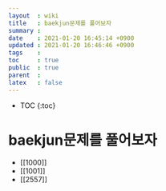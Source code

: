```yaml
---
layout  : wiki
title   : baekjun문제를 풀어보자
summary : 
date    : 2021-01-20 16:45:14 +0900
updated : 2021-01-20 16:46:46 +0900
tags    : 
toc     : true
public  : true
parent  : 
latex   : false
---
```

* TOC
{:toc}

# baekjun문제를 풀어보자
* [[1000]]
* [[1001]]
* [[2557]]
